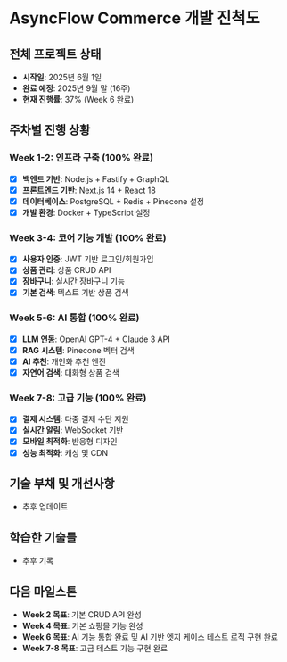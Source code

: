 # AsyncFlow Commerce 개발 진척도

## 전체 프로젝트 상태
- **시작일**: 2025년 6월 1일
- **완료 예정**: 2025년 9월 말 (16주)
- **현재 진행률**: 37% (Week 6 완료)

## 주차별 진행 상황

### Week 1-2: 인프라 구축 (100% 완료)
- [x] **백엔드 기반**: Node.js + Fastify + GraphQL
- [x] **프론트엔드 기반**: Next.js 14 + React 18
- [x] **데이터베이스**: PostgreSQL + Redis + Pinecone 설정
- [x] **개발 환경**: Docker + TypeScript 설정

### Week 3-4: 코어 기능 개발 (100% 완료)
- [x] **사용자 인증**: JWT 기반 로그인/회원가입
- [x] **상품 관리**: 상품 CRUD API
- [x] **장바구니**: 실시간 장바구니 기능
- [x] **기본 검색**: 텍스트 기반 상품 검색

### Week 5-6: AI 통합 (100% 완료)
- [x] **LLM 연동**: OpenAI GPT-4 + Claude 3 API
- [x] **RAG 시스템**: Pinecone 벡터 검색
- [x] **AI 추천**: 개인화 추천 엔진
- [x] **자연어 검색**: 대화형 상품 검색

### Week 7-8: 고급 기능 (100% 완료)
- [x] **결제 시스템**: 다중 결제 수단 지원
- [x] **실시간 알림**: WebSocket 기반
- [x] **모바일 최적화**: 반응형 디자인
- [x] **성능 최적화**: 캐싱 및 CDN

## 기술 부채 및 개선사항
- 추후 업데이트

## 학습한 기술들
- 추후 기록

## 다음 마일스톤
- **Week 2 목표**: 기본 CRUD API 완성
- **Week 4 목표**: 기본 쇼핑몰 기능 완성
- **Week 6 목표**: AI 기능 통합 완료 및 AI 기반 엣지 케이스 테스트 로직 구현 완료
- **Week 7-8 목표**: 고급 테스트 기능 구현 완료
